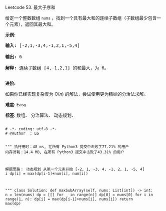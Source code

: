 Leetcode 53. 最大子序和
<p>给定一个整数数组 <code>nums</code>&nbsp;，找到一个具有最大和的连续子数组（子数组最少包含一个元素），返回其最大和。</p>


<p><strong>示例:</strong></p>



<pre><strong>输入:</strong> [-2,1,-3,4,-1,2,1,-5,4]

<strong>输出:</strong> 6

<strong>解释:</strong>&nbsp;连续子数组&nbsp;[4,-1,2,1] 的和最大，为&nbsp;6。

</pre>



<p><strong>进阶:</strong></p>



<p>如果你已经实现复杂度为 O(<em>n</em>) 的解法，尝试使用更为精妙的分治法求解。</p>





 **难度**: Easy



 **标签**: 数组、 分治算法、 动态规划、 





<div class="hcb_wrap">
<pre class="prism undefined-numbers lang-python" data-lang="Python"><code>
# -*- coding: utf-8 -*-
# @Author  : LG

"""
执行用时：48 ms, 在所有 Python3 提交中击败了77.21% 的用户
内存消耗：14.4 MB, 在所有 Python3 提交中击败了43.31% 的用户

解题思路：
    动态规划
    从第一个元素开始
    [-2, 1, -3, 4, -1, 2, 1, -5, 4]
         i
    dp[i] = max(dp[i-1]+num[i], num[i])

"""
class Solution:
    def maxSubArray(self, nums: List[int]) -> int:
        n = len(nums)
        dp = [[] for _ in range(n)]
        dp[0] = nums[0]
        for i in range(1, n):
            dp[i] = max(dp[i-1]+nums[i], nums[i])
        return max(dp)</code></pre></div>
